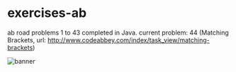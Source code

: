 # exercises-ab
ab road
problems 1 to 43 completed in Java.
current problem: 44 (Matching Brackets, url: http://www.codeabbey.com/index/task_view/matching-brackets)

![banner](http://www.codeabbey.com/index/user_banner/mdnu.png "banner")
